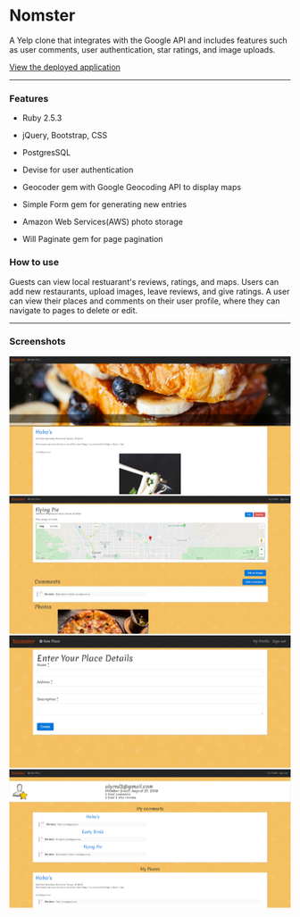 # Nomster

A Yelp clone that integrates with the Google API and includes features such as user comments, user authentication, star ratings, and image uploads.

[View the deployed application](https://nomster-alyssa-redman.herokuapp.com/)

______

### Features

* Ruby 2.5.3

* jQuery, Bootstrap, CSS

* PostgresSQL

* Devise for user authentication

* Geocoder gem with Google Geocoding API to display maps

* Simple Form gem for generating new entries

* Amazon Web Services(AWS) photo storage

* Will Paginate gem for page pagination

### How to use

Guests can view local restuarant's reviews, ratings, and maps. Users can add new restaurants, upload images, leave reviews, and give ratings. A user can view their places and comments on their user profile, where they can navigate to pages to delete or edit.  
____

### Screenshots
![Screenshot](app/assets/images/landing.png)
![Screenshot](app/assets/images/place.png)
![Screenshot](app/assets/images/placesubmission.png)
![Screenshot](app/assets/images/profile.png)
